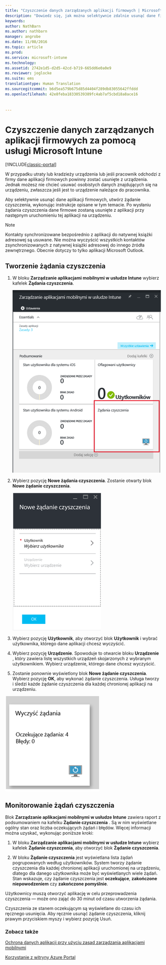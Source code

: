 ```yaml
---
title: "Czyszczenie danych zarządzanych aplikacji firmowych | Microsoft Docs"
description: "Dowiedz się, jak można selektywnie zdalnie usunąć dane firmy z urządzeń."
keywords: 
author: NathBarn
ms.author: nathbarn
manager: angrobe
ms.date: 11/08/2016
ms.topic: article
ms.prod: 
ms.service: microsoft-intune
ms.technology: 
ms.assetid: 2742e1d5-d2d5-42cd-b719-665dd6e0a0e9
ms.reviewer: joglocke
ms.suite: ems
translationtype: Human Translation
ms.sourcegitcommit: b6d5ea579b675d85d4404f289db83055642ffddd
ms.openlocfilehash: 42e8feba18330539389fc4ab7af5cbd18a8ace16


---
```


# <a name="wipe-managed-company-app-data-with-microsoft-intune"></a>Czyszczenie danych zarządzanych aplikacji firmowych za pomocą usługi Microsoft Intune

[!INCLUDE[classic-portal](../includes/classic-portal.md)]

W przypadku utraty lub kradzieży urządzenia lub jeśli pracownik odchodzi z firmy dane aplikacji firmowych powinny zostać usunięte z urządzenia. Jednak możesz nie chcieć usuwać osobistych danych znajdujących się na urządzeniu, zwłaszcza jeśli jest to urządzenie należące do pracownika.

Aby selektywnie usunąć dane aplikacji firmowych, utwórz żądanie czyszczenia, wykonując instrukcje opisane w tym temacie. Po wysłaniu żądania czyszczenia dane firmowe zostaną usunięte z aplikacji przy następnym uruchomieniu tej aplikacji na urządzeniu.
>[!NOTE]
> Kontakty synchronizowane bezpośrednio z aplikacji do natywnej książki adresowej są usuwane. Nie można wyczyścić wszystkich kontaktów zsynchronizowanych z natywnej książki adresowej do innego źródła zewnętrznego. Obecnie dotyczy to tylko aplikacji Microsoft Outlook.



## <a name="create-a-wipe-request"></a>Tworzenie żądania czyszczenia

1.  W bloku **Zarządzanie aplikacjami mobilnymi w usłudze Intune** wybierz kafelek **Żądania czyszczenia**.

    ![Zrzut ekranu przedstawiający blok zarządzania aplikacjami mobilnymi usługi Intune z kafelkiem Podsumowanie](../media/AppManagement/AzurePortal_MAM_WipeRequests.png)

2.  Wybierz pozycję **Nowe żądania czyszczenia**. Zostanie otwarty blok **Nowe żądanie czyszczenia**.

    ![Zrzut ekranu przedstawiający blok Nowe żądanie czyszczenia](../media/AppManagement/AzurePortal_MAM_NewWipeRequest.png)

3.  Wybierz pozycję **Użytkownik**, aby otworzyć blok **Użytkownik** i wybrać użytkownika, którego dane aplikacji chcesz wyczyścić.

4.  Wybierz pozycję **Urządzenie**.  Spowoduje to otwarcie bloku **Urządzenie** , który zawiera listę wszystkich urządzeń skojarzonych z wybranym użytkownikiem.  Wybierz urządzenie, którego dane chcesz wyczyścić.

5.  Zostanie ponownie wyświetlony blok **Nowe żądanie czyszczenia**. Wybierz pozycję **OK**, aby wykonać żądanie czyszczenia. Usługa tworzy i śledzi każde żądanie czyszczenia dla każdej chronionej aplikacji na urządzeniu.


![Zrzut ekranu przedstawiający kafelek Żądania czyszczenia ](../media/AppManagement/AzurePortal_MAM_WipeRequestsSummary.png)

## <a name="monitor-your-wipe-requests"></a>Monitorowanie żądań czyszczenia
Blok **Zarządzanie aplikacjami mobilnymi w usłudze Intune** zawiera raport z podsumowaniem na kafelku **Żądanie czyszczenia** .  Są w nim wyświetlane ogólny stan oraz liczba oczekujących żądań i błędów. Więcej informacji można uzyskać, wykonując poniższe kroki:

1.  W bloku **Zarządzanie aplikacjami mobilnymi w usłudze Intune** wybierz kafelek **Żądanie czyszczenia**, aby otworzyć blok **Żądanie czyszczenia**.

2.  W bloku **Żądanie czyszczenia** jest wyświetlana lista żądań pogrupowanych według użytkowników. System tworzy żądanie czyszczenia dla każdej chronionej aplikacji uruchomionej na urządzeniu, dlatego dla danego użytkownika może być wyświetlanych wiele żądań. Stan wskazuje, czy żądanie czyszczenia jest **oczekujące**, **zakończone niepowodzeniem** czy **zakończone pomyślnie**.

Użytkownicy muszą otworzyć aplikację w celu przeprowadzenia czyszczenia — może ono zająć do 30 minut od czasu utworzenia żądania.

Czyszczenia ze stanem oczekującym są wyświetlane do czasu ich ręcznego usunięcia.  Aby ręcznie usunąć żądanie czyszczenia, kliknij prawym przyciskiem myszy i wybierz pozycję Usuń.

### <a name="see-also"></a>Zobacz także
[Ochrona danych aplikacji przy użyciu zasad zarządzania aplikacjami mobilnymi](protect-app-data-using-mobile-app-management-policies-with-microsoft-intune.md)

[Korzystanie z witryny Azure Portal](azure-portal-for-microsoft-intune-mam-policies.md)



<!--HONumber=Dec16_HO2-->


